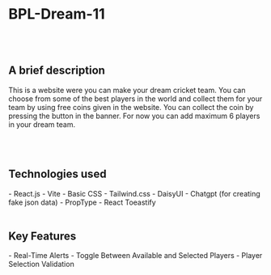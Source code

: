 # BPL-Dream-11
<br>
<br>
<h2>
    A brief description
</h2>
<p>
    This is a website were you can make your dream cricket team. You can choose from some of the best players in the world and collect them for your team by using free coins given in the website.  You can collect the coin by pressing the button in the banner. For now you can add maximum 6 players in your dream team. 
</p>
<br>
<br>
<h2>
    Technologies used
</h2>
- React.js
- Vite
- Basic CSS
- Tailwind.css
- DaisyUI
- Chatgpt (for creating fake json data)
- PropType
- React Toeastify
<br>
<br>
<h2>
    Key Features
</h2>
- Real-Time Alerts
- Toggle Between Available and Selected Players
- Player Selection Validation